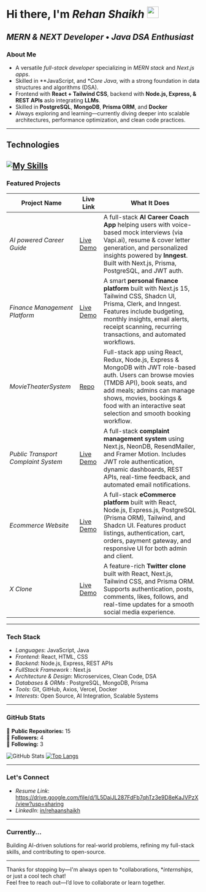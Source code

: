 <!--
  Hi there 👋 I’m Rehan Shaikh
-->

#  Hi there, I'm *Rehan Shaikh* <img src="https://media.giphy.com/media/hvRJCLFzcasrR4ia7z/giphy.gif" width="30">

*MERN & NEXT Developer* • *Java DSA Enthusiast*  
---

###  About Me

-  A versatile *full-stack developer* specializing in *MERN stack* and *Next.js apps*.
-  Skilled in **JavaScript, and **Core Java*, with a strong foundation in data structures and algorithms (DSA).
-  Frontend with **React + Tailwind CSS**, backend with **Node.js, Express, & REST APIs** aslo integrating **LLMs**.
-  Skilled in **PostgreSQL**, **MongoDB**, **Prisma ORM**, and **Docker**
-  Always exploring and learning—currently diving deeper into scalable architectures, performance optimization, and clean code practices.

---
## Technologies

[![My Skills](https://skillicons.dev/icons?i=html,css,js,react,nextjs,express,nodejs,postgres,mongodb,prisma,github,git,docker,java&perline=8)](https://skillicons.dev)
---

###  Featured Projects

| Project Name | Live Link | What It Does |
|--------------|-----------|--------------|
| *AI powered Career Guide* | [Live Demo](https://ai-career-coach-af6pj4ovy-rehaan-shaikhs-projects.vercel.app/) | A full-stack **AI Career Coach App** helping users with voice-based mock interviews (via Vapi.ai), resume & cover letter generation, and personalized insights powered by **Inngest**. Built with Next.js, Prisma, PostgreSQL, and JWT auth. |
| *Finance Management Platform* | [Live Demo](https://finance-management-ai-integrated-ap-xi.vercel.app/) | A smart **personal finance platform** built with Next.js 15, Tailwind CSS, Shadcn UI, Prisma, Clerk, and Inngest. Features include budgeting, monthly insights, email alerts, receipt scanning, recurring transactions, and automated workflows. |
| *MovieTheaterSystem* | [Repo]([https://finance-management-ai-integrated-ap-xi.vercel.app/](https://github.com/Rehaan-shaikh/MoviesBooking.git)) | Full-stack app using React, Redux, Node.js, Express & MongoDB with JWT role-based auth. Users can browse movies (TMDB API), book seats, and add meals; admins can manage shows, movies, bookings & food with an interactive seat selection and smooth booking workflow. |
| *Public Transport Complaint System* | [Live Demo](https://public-transport-complaint-system-f.vercel.app/) | A full-stack **complaint management system** using Next.js, NeonDB, ResendMailer, and Framer Motion. Includes JWT role authentication, dynamic dashboards, REST APIs, real-time feedback, and automated email notifications. |
| *Ecommerce Website* | [Live Demo](https://e-commerce-topaz-psi.vercel.app/) | A full-stack **eCommerce platform** built with React, Node.js, Express.js, PostgreSQL (Prisma ORM), Tailwind, and Shadcn UI. Features product listings, authentication, cart, orders, payment gateway, and responsive UI for both admin and client. |
| *X Clone* | [Live Demo](https://x-twitter-clone-xflv.vercel.app/) | A feature-rich **Twitter clone** built with React, Next.js, Tailwind CSS, and Prisma ORM. Supports authentication, posts, comments, likes, follows, and real-time updates for a smooth social media experience. |


---

###  Tech Stack

- *Languages*: JavaScript, Java  
- *Frontend*: React, HTML, CSS
- *Backend*: Node.js, Express, REST APIs
- *FullStack Framework* : Next.js
- *Architecture & Design*: Microservices, Clean Code, DSA
- *Databases & ORMs*  : PostgreSQL, MongoDB, Prisma
- *Tools*: Git, GitHub, Axios, Vercel, Docker  
- *Interests*: Open Source, AI Integration, Scalable Systems

---


###  GitHub Stats

🌟 **Public Repositories:** 15  
👥 **Followers:** 4  
🔗 **Following:** 3  

![GitHub Stats](https://github-readme-stats.vercel.app/api?username=Rehaan-shaikh&show_icons=true&theme=radical)
[![Top Langs](https://github-readme-stats.vercel.app/api/top-langs/?username=rehaan-shaikh&layout=compact&theme=dark)](https://github.com/anuraghazra/github-readme-stats)

---

###  Let's Connect
-  *Resume Link*: https://drive.google.com/file/d/1L5DaiJL287FdFb7qhTz3e9D8eKaJVPzX/view?usp=sharing 
-  *LinkedIn*: [in/rehaanshaikh](https://www.linkedin.com/in/rehan-shaikh-02092224b/)  

---

###  Currently...

Building AI-driven solutions for real-world problems, refining my full-stack skills, and contributing to open-source.

---

Thanks for stopping by—I'm always open to *collaborations, **internships*, or just a cool tech chat!  
Feel free to reach out—I’d love to collaborate or learn together.
